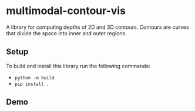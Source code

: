 # multimodal-contour-vis

A library for computing depths of 2D and 3D contours. 
Contours are curves that divide the space into inner and outer regions.


## Setup

To build and install this library run the following commands:

- `python -m build`
- `pip install .`


## Demo